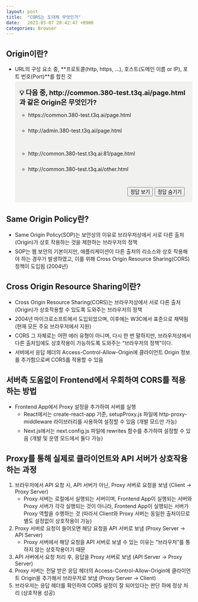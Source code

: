 ```yaml
---
layout: post
title:  "CORS는 도대체 무엇인가"
date:   2023-05-07 20:42:47 +0900
categories: Browser
---
```

<style>
ul {
    display: flex;
    flex-direction: column;
    gap: 5px;
}

h5 {
    margin: 0;
}

.callout {
    padding: 16px 16px 16px 12px;
    border-radius: 3px;
    margin-top: 4px;
    background-color: #F1F1EF;
}

.callout > strong {
    font-size: 18px;
}

.wrapper-button {
    display: flex;
    justify-content: end;
    gap: 5px;
}

.answer.hidden {
    opacity: 0;
}

.answer.visible {
    opacity: 1;
}

.success {
    font-size: 14px;
    color: green;
}

.error {
    font-size: 14px;
    color: red;
}
</style>
<script>
function showAnswer() {
    const listOfAnswerElement = document.querySelectorAll('.answer');
    for (let i = 0; i < listOfAnswerElement.length; i++) {
        listOfAnswerElement[i].classList.remove('hidden');
        listOfAnswerElement[i].classList.add('visible');
    }
}
function hideAnswer() {
    const listOfAnswerElement = document.querySelectorAll('.answer');
    for (let i = 0; i < listOfAnswerElement.length; i++) {
        listOfAnswerElement[i].classList.remove('visible');
        listOfAnswerElement[i].classList.add('hidden');
    }
}
</script>
## Origin이란?
- URL의 구성 요소 중, **프로토콜(http, https, …), 호스트(도메인 이름 or IP), 포트 번호(Port)**를 합친 것
    <div class='callout'>
    <strong>💡 다음 중, http://common.380-test.t3q.ai/page.html과 같은 Origin은 무엇인가?</strong><br />
    <ul>
    <li>
    https://common.380-test.t3q.ai/page.html<br />
    <span class='answer error hidden'>→ 프로토콜이 http와 https로 다름 (X)</span><br />  
    </li>
    <li>
    http://admin.380-test.t3q.ai/page.html<br />
    <span class='answer error hidden'>→ 호스트가 common.380-test.t3q.ai와 admin.380-test.t3q.ai로 다름 (X)</span><br />
    </li>
    <li>
    http://common.380-test.t3q.ai:81/page.html<br />
    <span class='answer error hidden'>→ 포트 번호가 80과 81로 다름 (X)</span><br />
    </li>
    <li>
    http://common.380-test.t3q.ai/other.html<br />
    <span class='answer success hidden'>→ 프로토콜: http, 호스트: common.380-test.t3q.ai, 포트 번호: 80으로 같음 (O)</span><br />
    </li>
    </ul>
    <div class='wrapper-button'>
    <button onclick="showAnswer()">정답 보기</button>
    <button onclick="hideAnswer()">정답 숨기기</button>
    <div>
    </div>

## Same Origin Policy란?
- Same Origin Policy(SOP)는 보안상의 이유로 브라우저상에서 서로 다른 출처(Origin)가 상호 작용하는 것을 제한하는 브라우저의 정책
- SOP는 웹 보안의 기본이지만, 애플리케이션이 다른 출처의 리소스와 상호 작용해야 하는 경우가 발생하였고, 이를 위해 Cross Origin Resource Sharing(CORS) 정책이 도입됨 (2004년)

## Cross Origin Resource Sharing이란?
- Cross Origin Resource Sharing(CORS)는 브라우저상에서 서로 다른 출처(Origin)가 상호작용할 수 있도록 도와주는 브라우저의 정책
- 2004년 마이크로소프트에서 도입되었으며, 이후에는 W3C에서 표준으로 채택됨 (현재 모든 주요 브라우저에서 지원)
- CORS 그 자체로는 어떤 에러 유형이 아니며, 다시 한 번 말하지만, 브라우저상에서 다른 출처임에도 상호작용이 가능하도록 도와주는 “브라우저의 정책”이다.
- 서버에서 응답 헤더의 Access-Control-Allow-Origin에 클라이언트 Origin 정보를 추가함으로써 CORS를 적용할 수 있음

## 서버측 도움없이 Frontend에서 우회하여 CORS를 적용하는 방법
- Frontend App에서 Proxy 설정을 추가하여 서버를 실행
    - React에서는 create-react-app 기준, setupProxy.js 파일에 http-proxy-middleware 라이브러리를 사용하여 설정할 수 있음 (개발 모드만 가능)
    - Next.js에서는 next.config.js 파일에 rewrites 함수를 추가하여 설정할 수 있음 (개발 및 운영 모드에서 둘다 가능)

## Proxy를 통해 실제로 클라이언트와 API 서버가 상호작용하는 과정
1. 브라우저에서 API 요청 시, API 서버가 아닌, Proxy 서버로 요청을 보냄 (Client → Proxy Server)
    - Proxy 서버는 로컬에서 실행되는 서버이며, Frontend App이 실행되는 서버와 Proxy 서버가 각각 실행되는 것이 아니라, Frontend App이 실행되는 서버가 Proxy 역할을 수행하는 것 (따라서 Client와 Proxy 서버는 동일한 출처이므로 별도 설정없이 상호작용이 가능)
1. Proxy 서버로 요청이 들어오면 해당 요청을 API 서버로 보냄 (Proxy Server → API Server)
    - Proxy 서버에서 해당 요청을 API 서버로 보낼 수 있는 이유는 “브라우저”를 통하지 않는 상호작용이기 때문
1. API 서버에서 요청 처리 후, 응답을 Proxy 서버로 보냄 (API Server → Proxy Server)
1. Proxy 서버는 전달 받은 응답 헤더의 Access-Control-Allow-Origin에 클라이언트 Origin을 추가해서 브라우저로 보냄 (Proxy Server → Client)
1. 브라우저는 응답 헤더를 확인하여 CORS 설정이 잘 되어있다는 판단 하에 정상 처리 (상호작용 성공)